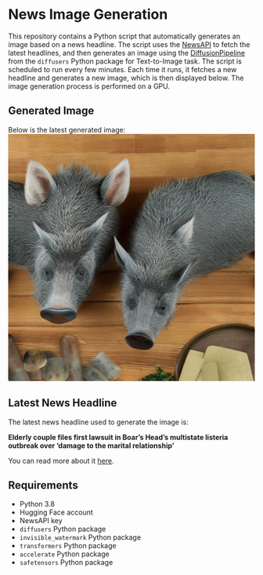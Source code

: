 # News Image Generation
This repository contains a Python script that automatically generates an image based on a news headline. The script uses the [NewsAPI](https://newsapi.org/) to fetch the latest headlines, and then generates an image using the [DiffusionPipeline](https://github.com/huggingface/diffusers) from the `diffusers` Python package for Text-to-Image task.
The script is scheduled to run every few minutes. Each time it runs, it fetches a new headline and generates a new image, which is then displayed below. The image generation process is performed on a GPU.

## Generated Image
Below is the latest generated image:
![Generated Image](image.png)

## Latest News Headline
The latest news headline used to generate the image is:

**Elderly couple files first lawsuit in Boar’s Head’s multistate listeria outbreak over ‘damage to the marital relationship’**

You can read more about it [here](https://news.google.com/rss/articles/CBMiWWh0dHBzOi8vbnlwb3N0LmNvbS8yMDI0LzA3LzI3L3VzLW5ld3MvYm9hcnMtaGVhZHMtc3VlZC1vdmVyLW11bHRpc3RhdGUtbGlzdGVyaWEtb3V0YnJlYWsv0gEA?oc=5).

## Requirements
- Python 3.8
- Hugging Face account
- NewsAPI key
- `diffusers` Python package
- `invisible_watermark` Python package
- `transformers` Python package
- `accelerate` Python package
- `safetensors` Python package
